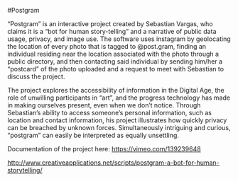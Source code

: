 #Postgram

“Postgram” is an interactive project created by Sebastian Vargas, who claims it is a “bot for human story-telling” and a narrative of public data usage, privacy, and image use. The software uses instagram by geolocating the location of every photo that is tagged to @post.gram, finding an individual residing near the location associated with the photo through a public directory, and then contacting said individual by sending him/her a “postcard” of the photo uploaded and a request to meet with Sebastian to discuss the project. 

The project explores the accessibility of information in the Digital Age, the role of unwilling participants in “art”, and the progress technology has made in making ourselves present, even when we don’t notice. Through Sebastian’s ability to access someone’s personal information, such as location and contact information, his project illustrates how quickly privacy can be breached by unknown forces. Simultaneously intriguing and curious, “postgram” can easily be interpreted as equally unsettling.

Documentation of the project here: https://vimeo.com/139239648

http://www.creativeapplications.net/scripts/postgram-a-bot-for-human-storytelling/
